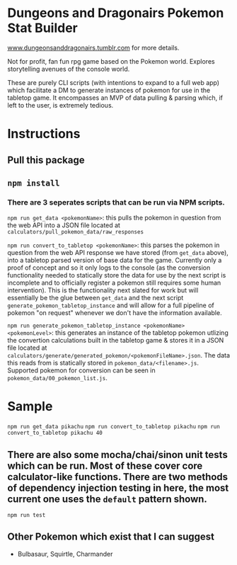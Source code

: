 # Dungeons and Dragonairs Pokemon Stat Builder
www.dungeonsanddragonairs.tumblr.com for more details.

Not for profit, fan fun rpg game based on the Pokemon world. Explores storytelling avenues of the console world.

These are purely CLI scripts (with intentions to expand to a full web app) which facilitate a DM to generate instances of pokemon for use in the tabletop game. It encompasses an MVP of data pulling & parsing which, if left to the user, is extremely tedious.

# Instructions
## Pull this package
## `npm install`
### There are 3 seperates scripts that can be run via NPM scripts.
`npm run get_data <pokemonName>`: this pulls the pokemon in question from the web API into a JSON file located at `calculators/pull_pokemon_data/raw_responses`

`npm run convert_to_tabletop <pokemonName>`: this parses the pokemon in question from the web API response we have stored (from `get_data` above), into a tabletop parsed version of base data for the game. Currently only a proof of concept and so it only logs to the console (as the conversion functionality needed to statically store the data for use by the next script is incomplete and to officially register a pokemon still requires some human intervention). This is the functionality next slated for work but will essentially be the glue between `get_data` and the next script `generate_pokemon_tabletop_instance` and will allow for a full pipeline of pokemon "on request"
whenever we don't have the information available.

`npm run generate_pokemon_tabletop_instance <pokemonName> <pokemonLevel>`: this generates an instance of the tabletop pokemon utlizing the convertion calculations built in the tabletop game & stores it in a JSON file located at `calculators/generate/generated_pokemon/<pokemonFileName>.json`. The data this reads from is statically stored in `pokemon_data/<filename>.js`. Supported pokemon for conversion
can be seen in `pokemon_data/00_pokemon_list.js`.

# Sample
`npm run get_data pikachu`
`npm run convert_to_tabletop pikachu`
`npm run convert_to_tabletop pikachu 40`

## There are also some mocha/chai/sinon unit tests which can be run. Most of these cover core calculator-like functions. There are two methods of dependency injection testing in here, the most current one uses the `default` pattern shown.
`npm run test`

## Other Pokemon which exist that I can suggest
- Bulbasaur, Squirtle, Charmander